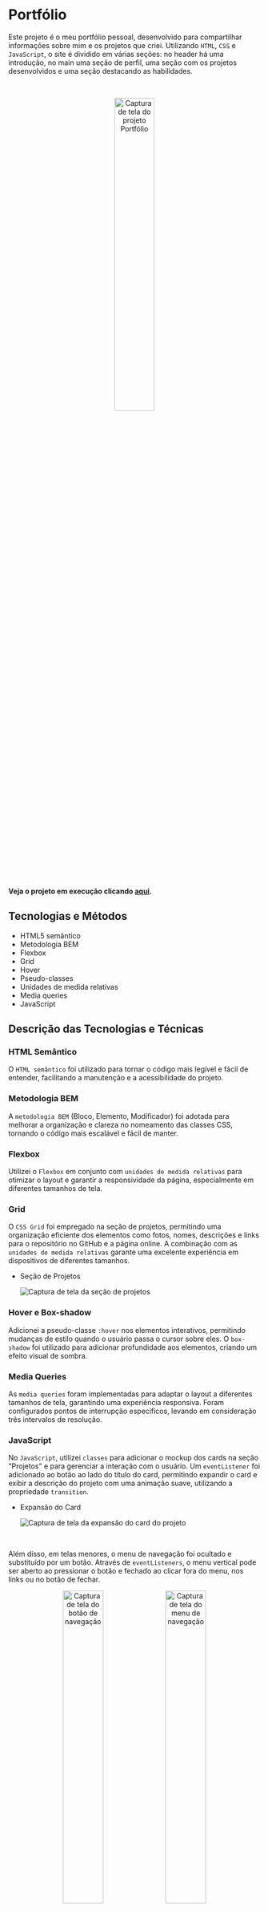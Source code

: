 # Portfólio

Este projeto é o meu portfólio pessoal, desenvolvido para compartilhar informações sobre mim e os projetos que criei. Utilizando `HTML`, `CSS` e `JavaScript`, o site é dividido em várias seções: no header há uma introdução, no main uma seção de perfil, uma seção com os projetos desenvolvidos e uma seção destacando as habilidades.

<br>

<p align="center"><img src="./images/page_screenshot.png" alt="Captura de tela do projeto Portfólio" width="40%"></p>

**Veja o projeto em execução clicando [aqui](https://vinimello90.github.io/portfolio/).**

## Tecnologias e Métodos

- HTML5 semântico
- Metodologia BEM
- Flexbox
- Grid
- Hover
- Pseudo-classes
- Unidades de medida relativas
- Media queries
- JavaScript

## Descrição das Tecnologias e Técnicas

### HTML Semântico

O `HTML semântico` foi utilizado para tornar o código mais legível e fácil de entender, facilitando a manutenção e a acessibilidade do projeto.

### Metodologia BEM

A `metodologia BEM` (Bloco, Elemento, Modificador) foi adotada para melhorar a organização e clareza no nomeamento das classes CSS, tornando o código mais escalável e fácil de manter.

### Flexbox

Utilizei o `Flexbox` em conjunto com `unidades de medida relativas` para otimizar o layout e garantir a responsividade da página, especialmente em diferentes tamanhos de tela.

### Grid

O `CSS Grid` foi empregado na seção de projetos, permitindo uma organização eficiente dos elementos como fotos, nomes, descrições e links para o repositório no GitHub e a página online. A combinação com as `unidades de medida relativas` garante uma excelente experiência em dispositivos de diferentes tamanhos.

- Seção de Projetos

  <img src="./images/projects-section.png" alt="Captura de tela da seção de projetos">

### Hover e Box-shadow

Adicionei a pseudo-classe `:hover` nos elementos interativos, permitindo mudanças de estilo quando o usuário passa o cursor sobre eles. O `box-shadow` foi utilizado para adicionar profundidade aos elementos, criando um efeito visual de sombra.

### Media Queries

As `media queries` foram implementadas para adaptar o layout a diferentes tamanhos de tela, garantindo uma experiência responsiva. Foram configurados pontos de interrupção específicos, levando em consideração três intervalos de resolução.

### JavaScript

No `JavaScript`, utilizei `classes` para adicionar o mockup dos cards na seção "Projetos" e para gerenciar a interação com o usuário. Um `eventListener` foi adicionado ao botão ao lado do título do card, permitindo expandir o card e exibir a descrição do projeto com uma animação suave, utilizando a propriedade `transition`.

- Expansão do Card

  <img src="./images/project-expansion.png" alt="Captura de tela da expansão do card do projeto">

<br>

Além disso, em telas menores, o menu de navegação foi ocultado e substituído por um botão. Através de `eventListeners`, o menu vertical pode ser aberto ao pressionar o botão e fechado ao clicar fora do menu, nos links ou no botão de fechar.

<p align="center">
    <img src="./images/togglebtn_screenshot.png" alt="Captura de tela do botão de navegação" width="40%"> 
    <img src="./images/menu_screenshot.png" alt="Captura de tela do menu de navegação" width="40%">
</p>

## Planos de Melhoria

- Melhorar o design e layout da página.
- Integrar novas tecnologias, como `React` e frameworks modernos.
- Destacar projetos futuros de maior relevância.
